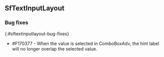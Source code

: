 ## SfTextInputLayout

### Bug fixes
{:#sftextinputlayout-bug-fixes}

* \#F170377 - When the value is selected in ComboBoxAdv, the hint label will no longer overlap the selected value.